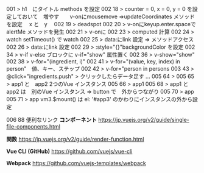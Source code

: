 
001 > h1　にタイトル methods を設定
002 18	> counter = 0, x = 0, y = 0 を設定しておいて　増やす　　v-onにmousemove =>updateCoordinates メソッドを設定 　x と　y　
002 19 > deadspot
002 20 > v-onにkeyup.enter.spaceで　alertMe メソッドを発生
002 21 > v-onに
002 23 > computed 計算
002 24 > watch setTimeout() で watch
002 25 > data:にlink 設定 => メソッドアクセス
002 26 > data:にlink 設定 
002 29 > :style="{}"backgroundColor を設定
002 34 > v-if v-else ブロックに v-if="show" 属性置く
002 36 > v-show="show" 
002 38 > v-for="(ingredient, i)"
002 41 > v-for="(value, key, index) in person"　値、キー、ステップ
002 42 > v-for="person in persons
003 43 > @click="ingredients.push"  > クリックしたらデータ足す
...
005 64 > 
005 65 > app1 と　app2 2つのVue インスタンス
005 66 > app1 
005 68 > app1 と app2 は　別のVue インスタンス => button で　外からつながり
005 70 > app
005 71 > app vm3.$mount()  は el: '#app3' のかわりにインスタンスの外から設定　


006 88 便利なリンク
**コンポーネント**
https://jp.vuejs.org/v2/guide/single-file-components.html

**関数**
https://jp.vuejs.org/v2/guide/render-function.html


**Vue CLI (GitHub)**
https://github.com/vuejs/vue-cli


**Webpack**
https://github.com/vuejs-templates/webpack










